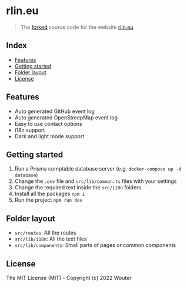 # rlin.eu <!-- omit in toc -->

> The [forked](https://github.com/wjtje/wjtje.dev) source code for the website [rlin.eu](https://rlin.eu/)

## Index <!-- omit in toc -->

- [Features](#features)
- [Getting started](#getting-started)
- [Folder layout](#folder-layout)
- [License](#license)

## Features

- Auto generated GitHub event log
- Auto generated OpenStreepMap event log
- Easy to use contact options
- i18n support
- Dark and light mode support

## Getting started

1. Run a Prisma comptable database server (e.g. `docker-compose up -d database`)
2. Change the `.env` file and `src/lib/common.ts` files with your settings
3. Change the required text inside the `src/i18n` folders
4. Install all the packages `npm i`
5. Run the project `npm run dev`

## Folder layout

- `src/routes`: All the routes
- `src/lib/i18n`: All the text files
- `src/lib/components`: Small parts of pages or common components

## License

The MIT License (MIT) - Copyright (c) 2022 Wouter
